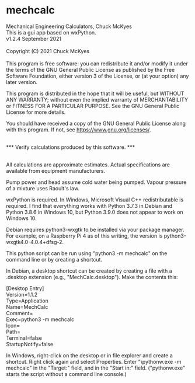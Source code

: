# mechcalc

Mechanical Engineering Calculators, Chuck McKyes<br>
This is a gui app based on wxPython.<br>
v1.2.4 September 2021<br>
<br>
Copyright (C) 2021 Chuck McKyes</br>
<br>
This program is free software: you can redistribute it and/or modify
it under the terms of the GNU General Public License as published by
the Free Software Foundation, either version 3 of the License, or
(at your option) any later version.

This program is distributed in the hope that it will be useful,
but WITHOUT ANY WARRANTY; without even the implied warranty of
MERCHANTABILITY or FITNESS FOR A PARTICULAR PURPOSE.  See the
GNU General Public License for more details.

You should have received a copy of the GNU General Public License
along with this program.  If not, see <https://www.gnu.org/licenses/>.

<br>
*** Verify calculations produced by this software. ***<br><br>

All calculations are approximate estimates. Actual specifications
are available from equipment manufacturers.

Pump power and head assume cold water being pumped.
Vapour pressure of a mixture uses Raoult's law.

wxPython is required. In Windows, Microsoft Visual C++
redistributable is required. I find that everything works
with Python 3.7.3 in Debian and Python 3.8.6 in Windows 10,
but Python 3.9.0 does not appear to work on Windows 10.

Debian requires python3-wxgtk to be installed via your package manager.
For example, on a Raspberry Pi 4 as of this writing, the version is
python3-wxgtk4.0-4.0.4+dfsg-2.

This python script can be run using "python3 -m mechcalc" on the
command line or by creating a shortcut.

In Debian, a desktop shortcut can be created by creating
a file with a .desktop extension (e.g., "MechCalc.desktop").
Make the contents this:

[Desktop Entry]<br>
Version=1.1.2<br>
Type=Application<br>
Name=MechCalc<br>
Comment=<br>
Exec=python3 -m mechcalc<br>
Icon=<br>
Path=<br>
Terminal=false<br>
StartupNotify=false<br>

In Windows, right-click on the desktop or in file explorer
and create a shortcut. Right click again and select Properties.
Enter "<your python install directory>\pythonw.exe -m mechcalc"
in the "Target:" field, and <your python install directory>
in the "Start in:" field. ("pythonw.exe" starts the script without
a command line console.)
